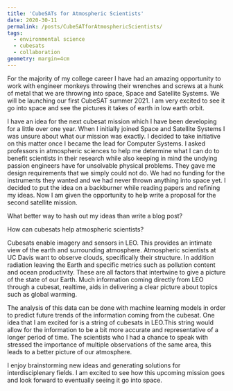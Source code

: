 ```yaml
---
title: 'CubeSATs for Atmospheric Scientists'
date: 2020-30-11
permalink: /posts/CubeSATforAtmosphericScientists/
tags:
  - environmental science
  - cubesats
  - collaboration
geometry: margin=4cm
---  
```


   For the majority of my college career I have had an amazing opportunity to work with engineer monkeys throwing their wrenches and screws at a hunk of metal that we are throwing into space, Space and Satellite Systems. We will be launching our first CubeSAT summer 2021. I am very excited to see it go into space and see the pictures it takes of earth in low earth orbit.      

   I have an idea for the next cubesat mission which I have been developing for a little over one year. When I initially joined Space and Satellite Systems I was unsure about what our mission was exactly. I decided to take initiative on this matter once I became the lead for Computer Systems. I asked professors in atmospheric sciences to help me determine what I can do to benefit scientists in their research while also keeping in mind the undying passion engineers have for unsolvable physical problems. They gave me design requirements that we simply could not do. We had no funding for the instruments they wanted and we had never thrown anything into space yet. I decided to put the idea on a backburner while reading papers and refining my ideas. Now I am given the opportunity to help write a proposal for the second satellite mission.

What better way to hash out my ideas than write a blog post?

   How can cubesats help atmospheric scientists?
    
   Cubesats enable imagery and sensors in LEO. This provides an intimate view of the earth and surrounding atmosphere. Atmospheric scientists at UC Davis want to observe clouds, specifically their structure. In addition radiation leaving the Earth and specific metrics such as pollution content and ocean productivity. These are all factors that intertwine to give a picture of the state of our Earth. Much information coming directly from LEO through a cubesat, realtime, aids in delivering a clear picture about topics such as global warming.

   The analysis of this data can be done with machine learning models in order to predict future trends of the information coming from the cubesat. One idea that I am excited for is a string of cubesats in LEO.This string would allow for the information to be a bit more accurate and representative of a longer period of time. The scientists who I had a chance to speak with stressed the importance of
multiple observations of the same area, this leads to a better picture of our atmosphere.

  I enjoy brainstorming new ideas and generating solutions for interdisciplenary fields. I am excited to see how this upcoming mission goes and look forward to eventually seeing it go into space. 
